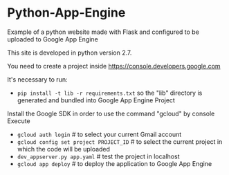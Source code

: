 # Python-App-Engine
Example of a python website made with Flask and configured to be uploaded to Google App Engine

This site is developed in python version 2.7.

You need to create a project inside https://console.developers.google.com

It's necessary to run:
* `pip install -t lib -r requirements.txt`
so the "lib" directory is generated and bundled into Google App Engine Project

Install the Google SDK in order to use the command "gcloud" by console
Execute 
* `gcloud auth login` # to select your current Gmail account
* `gcloud config set project PROJECT_ID` # to select the current project in which the code will be uploaded
* `dev_appserver.py app.yaml` # test the project in localhost
* `gcloud app deploy` # to deploy the application to Google App Engine